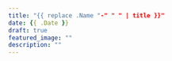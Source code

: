 ```yaml
---
title: "{{ replace .Name "-" " " | title }}"
date: {{ .Date }}
draft: true
featured_image: ""
description: ""
---
```


